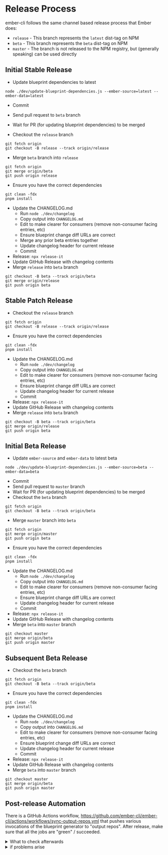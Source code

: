 # Release Process

ember-cli follows the same channel based release process that Ember does:

* `release` - This branch represents the `latest` dist-tag on NPM
* `beta` - This branch represents the `beta` dist-tag on NPM
* `master` - The branch is not released to the NPM registry, but (generally speaking) can be used directly

## Initial Stable Release

* Update blueprint dependencies to latest

```
node ./dev/update-blueprint-dependencies.js --ember-source=latest --ember-data=latest
```

* Commit
* Send pull request to `beta` branch
* Wait for PR (for updating blueprint dependencies) to be merged

* Checkout the `release` branch

```
git fetch origin
git checkout -B release --track origin/release
```

* Merge `beta` branch into `release`

```
git fetch origin
git merge origin/beta
git push origin release
```

* Ensure you have the correct dependencies

```
git clean -fdx
pnpm install
```

* Update the CHANGELOG.md
  * Run `node ./dev/changelog`
  * Copy output into `CHANGELOG.md`
  * Edit to make clearer for consumers (remove non-consumer facing entries, etc)
  * Ensure blueprint change diff URLs are correct
  * Merge any prior beta entries together
  * Update changelog header for current release
  * Commit
* Release: `npx release-it`
* Update GitHub Release with changelog contents
* Merge `release` into `beta` branch

```
git checkout -B beta --track origin/beta
git merge origin/release
git push origin beta
```

## Stable Patch Release

* Checkout the `release` branch

```
git fetch origin
git checkout -B release --track origin/release
```

* Ensure you have the correct dependencies

```
git clean -fdx
pnpm install
```

* Update the CHANGELOG.md
  * Run `node ./dev/changelog`
  * Copy output into `CHANGELOG.md`
  * Edit to make clearer for consumers (remove non-consumer facing entries, etc)
  * Ensure blueprint change diff URLs are correct
  * Update changelog header for current release
  * Commit
* Release: `npx release-it`
* Update GitHub Release with changelog contents
* Merge `release` into `beta` branch

```
git checkout -B beta --track origin/beta
git merge origin/release
git push origin beta
```

## Initial Beta Release

* Update `ember-source` and `ember-data` to latest beta

```
node ./dev/update-blueprint-dependencies.js --ember-source=beta --ember-data=beta
```

* Commit
* Send pull request to `master` branch
* Wait for PR (for updating blueprint dependencies) to be merged
* Checkout the `beta` branch

```
git fetch origin
git checkout -B beta --track origin/beta
```

* Merge `master` branch into `beta`

```
git fetch origin
git merge origin/master
git push origin beta
```

* Ensure you have the correct dependencies

```
git clean -fdx
pnpm install
```

* Update the CHANGELOG.md
  * Run `node ./dev/changelog`
  * Copy output into `CHANGELOG.md`
  * Edit to make clearer for consumers (remove non-consumer facing entries, etc)
  * Ensure blueprint change diff URLs are correct
  * Update changelog header for current release
  * Commit
* Release: `npx release-it`
* Update GitHub Release with changelog contents
* Merge `beta` into `master` branch

```
git checkout master
git merge origin/beta
git push origin master
```

## Subsequent Beta Release

* Checkout the `beta` branch

```
git fetch origin
git checkout -B beta --track origin/beta
```

* Ensure you have the correct dependencies

```
git clean -fdx
pnpm install
```

* Update the CHANGELOG.md
  * Run `node ./dev/changelog`
  * Copy output into `CHANGELOG.md`
  * Edit to make clearer for consumers (remove non-consumer facing entries, etc)
  * Ensure blueprint change diff URLs are correct
  * Update changelog header for current release
  * Commit
* Release: `npx release-it`
* Update GitHub Release with changelog contents
* Merge `beta` into `master` branch

```
git checkout master
git merge origin/beta
git push origin master
```

## Post-release Automation

There is a GitHub Actions workflow, https://github.com/ember-cli/ember-cli/actions/workflows/sync-output-repos.yml that pushes various invocations of the blueprint generator to "output repos".
After release, make sure that all the jobs are "green" / succeeded.

<details><summary>What to check afterwards</summary>

- Apps: https://github.com/ember-cli/ember-app-output
- Addons: https://github.com/ember-cli/ember-addon-output

Both of these have a git-tag per release version

### Online Editors

Multiple editors could be supported, but right now, we only "customize" for stackblitz.

https://github.com/ember-cli/editor-output/
- [a branch for each scenario + release version](https://github.com/ember-cli/editor-output/branches/active)
  - `${editorName}-{addon,app}-output{-'typescript'?}{-version}`
  - and the "latest release" (non beta) will not have a version at the end
  - This includes [app, addon] X [javascript, typescript]

#### StackBlitz

To make sure StackBlitz runs in their supported browsers (Chrome and FireFox, as of 2023-08-15)

- App + JS: https://stackblitz.com/github/ember-cli/editor-output/tree/stackblitz-app-output
- App + TS: https://stackblitz.com/github/ember-cli/editor-output/tree/stackblitz-app-output-typescript
- Addon + JS: https://stackblitz.com/github/ember-cli/editor-output/tree/stackblitz-addon-output
- Addon + TS: https://stackblitz.com/github/ember-cli/editor-output/tree/stackblitz-addon-output-typescript

The App + JS, and App + TS are linked from Stackblitz's frontend templates UI: https://stackblitz.com/?starters=frontend

</details>

<details><summary>if problems arise</summary>

Script for updating addon/app repos: https://github.com/ember-cli/ember-cli/blob/master/dev/update-output-repos.js
Script for updating editors: https://github.com/ember-cli/ember-cli/blob/master/dev/update-editor-output-repos.js

Customizations on top of the default blueprint(s) are found here: https://github.com/ember-cli/ember-cli/tree/master/dev/online-editors/stackblitz
The intent for these customizations is to either be very light, or not needed at all.
If an online editor breaks with our default blueprint, then it's most likely that _we_ have a bug (or something _very goofy_).

</details>
